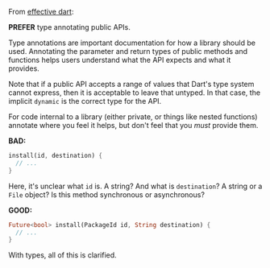 
From [effective dart](https://dart.dev/guides/language/effective-dart/design#prefer-type-annotating-public-fields-and-top-level-variables-if-the-type-isnt-obvious):

**PREFER** type annotating public APIs.

Type annotations are important documentation for how a library should be used.
Annotating the parameter and return types of public methods and functions helps
users understand what the API expects and what it provides.

Note that if a public API accepts a range of values that Dart's type system
cannot express, then it is acceptable to leave that untyped.  In that case, the
implicit `dynamic` is the correct type for the API.

For code internal to a library (either private, or things like nested functions)
annotate where you feel it helps, but don't feel that you *must* provide them.

**BAD:**
```dart
install(id, destination) {
  // ...
}
```

Here, it's unclear what `id` is.  A string? And what is `destination`? A string
or a `File` object? Is this method synchronous or asynchronous?

**GOOD:**
```dart
Future<bool> install(PackageId id, String destination) {
  // ...
}
```

With types, all of this is clarified.

